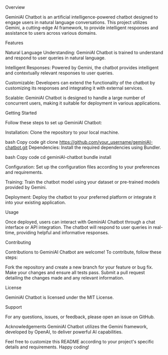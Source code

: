 Overview

GeminiAI Chatbot is an artificial intelligence-powered chatbot designed to engage users in natural language conversations. This project utilizes Gemini, a cutting-edge AI framework, to provide intelligent responses and assistance to users across various domains.

Features

Natural Language Understanding: GeminiAI Chatbot is trained to understand and respond to user queries in natural language.

Intelligent Responses: Powered by Gemini, the chatbot provides intelligent and contextually relevant responses to user queries.

Customizable: Developers can extend the functionality of the chatbot by customizing its responses and integrating it with external services.

Scalable: GeminiAI Chatbot is designed to handle a large number of concurrent users, making it suitable for deployment in various applications.


Getting Started

Follow these steps to set up GeminiAI Chatbot:

Installation: Clone the repository to your local machine.

bash
Copy code
git clone https://github.com/your_username/geminiAI-chatbot.git
Dependencies: Install the required dependencies using Bundler.

bash
Copy code
cd geminiAI-chatbot
bundle install

Configuration: Set up the configuration files according to your preferences and requirements.

Training: Train the chatbot model using your dataset or pre-trained models provided by Gemini.

Deployment: Deploy the chatbot to your preferred platform or integrate it into your existing application.

Usage

Once deployed, users can interact with GeminiAI Chatbot through a chat interface or API integration. The chatbot will respond to user queries in real-time, providing helpful and informative responses.

Contributing

Contributions to GeminiAI Chatbot are welcome! To contribute, follow these steps:

Fork the repository and create a new branch for your feature or bug fix.
Make your changes and ensure all tests pass.
Submit a pull request detailing the changes made and any relevant information.

License

GeminiAI Chatbot is licensed under the MIT License.

Support

For any questions, issues, or feedback, please open an issue on GitHub.

Acknowledgements
GeminiAI Chatbot utilizes the Gemini framework, developed by OpenAI, to deliver powerful AI capabilities.

Feel free to customize this README according to your project's specific details and requirements. Happy coding!
